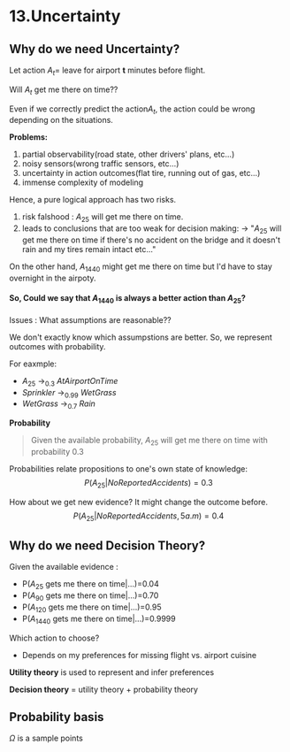 # 13.Uncertainty 

## Why do we need Uncertainty?

Let action $A_t$= leave for airport __t__ minutes before flight. 

Will $A_t$ get me there on time??

Even if we correctly predict the action$A_t$, the action could be wrong depending on the situations. 

__Problems:__
1. partial observability(road state, other drivers' plans, etc...)
2. noisy sensors(wrong traffic sensors, etc...)
3. uncertainty in action outcomes(flat tire, running out of gas, etc...)
4. immense complexity of modeling

Hence, a pure logical approach has two risks. 

1. risk falshood : $A_{25}$ will get me there on time. 
2. leads to conclusions that are too weak for decision making:
-> "$A_{25}$ will get me there on time if there's no accident on the bridge and it doesn't rain and my tires remain intact etc..."

On the other hand, $A_{1440}$ might get me there on time but I'd have to stay overnight in the airpoty. 

#### So, Could we say that $A_{1440}$ is always a better action than $A_{25}$?

Issues : What assumptions are reasonable??

We don't exactly know which assumpstions are better. So, we represent outcomes with probability. 

For eaxmple:
* $A_{25}$ ->$_{0.3}$ $AtAirportOnTime$
* $Sprinkler$ ->$_{0.99}$ $WetGrass$
* $WetGrass$ ->$_{0.7}$ $Rain$

__Probability__

> Given the available probability, 
$A_{25}$ will get me there on time with probability 0.3

Probabilities relate propositions to one's own state of knowledge:
    $$P(A_{25}|No Reported Accidents) = 0.3$$

How about we get new evidence? It might change the outcome before.
    $$P(A_{25}|No Reported Accidents, 5a.m) = 0.4$$

## Why do we need Decision Theory?

Given the available evidence :
- P($A_{25}$ gets me there on time|...)=0.04
- P($A_{90}$ gets me there on time|...)=0.70
- P($A_{120}$ gets me there on time|...)=0.95
- P($A_{1440}$ gets me there on time|...)=0.9999

Which action to choose?

- Depends on my preferences for missing flight vs. airport cuisine

__Utility theory__ is used to represent and infer preferences

__Decision theory__ = utility theory + probability theory


## Probability basis

$\Omega$ is a sample points 














